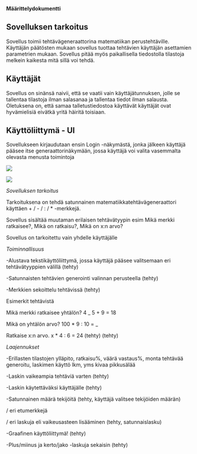 **Määrittelydokumentti**

## Sovelluksen tarkoitus

Sovellus toimii tehtävägeneraattorina matematiikan perustehtäville. Käyttäjän päätösten mukaan sovellus tuottaa tehtävien käyttäjän asettamien parametrien mukaan. Sovellus pitää myös paikallisella tiedostolla tilastoja melkein kaikesta mitä sillä voi tehdä.

## Käyttäjät

Sovellus on sinänsä naivii, että se vaatii vain käyttäjätunnuksen, jolle se tallentaa tilastoja ilman salasanaa ja tallentaa tiedot ilman salausta. Oletuksena on, että samaa talletustiedostoa käyttävät käyttäjät ovat hyvämielisiä eivätkä yritä häiritä toisiaan.

## Käyttöliittymä - UI

Sovellukseen kirjaudutaan ensin Login -näkymästä, jonka jälkeen käyttäjä pääsee itse generaattorinäkymään, jossa käyttäjä voi valita vasemmalta olevasta menusta toimintoja

![](https://imgur.com/RMu19C9)

![](https://imgur.com/OL5xtYL)










*Sovelluksen tarkoitus*

Tarkoituksena on tehdä satunnainen matematiikkatehtävägeneraattori käyttäen + / - / : / * -merkkejä.

Sovellus sisältää muutaman erilaisen tehtävätyypin esim Mikä merkki ratkaisee?, Mikä on ratkaisu?, Mikä on x:n arvo?

Sovellus on tarkoitettu vain yhdelle käyttäjälle

*Toiminnallisuus*

-Alustava tekstikäyttöliittymä, jossa käyttäjä pääsee valitsemaan eri tehtävätyyppien välillä (tehty)

-Satunnaisten tehtävien generointi valinnan perusteella (tehty)

-Merkkien sekoittelu tehtävissä (tehty)

Esimerkit tehtävistä

Mikä merkki ratkaisee yhtälön?    4 _ 5 + 9 = 18

Mikä on yhtälön arvo?             100 * 9 : 10 = _

Ratkaise x:n arvo.                x * 4 : 6 = 24    (tehty) (tehty)


*Laajennukset*

-Erillasten tilastojen ylläpito, ratkaisu%, väärä vastaus%, monta tehtävää generoitu, laskimen käyttö lkm, yms kivaa pikkusälää

-Laskin vaikeampia tehtäviä varten (tehty)

-Laskin käytettäväksi käyttäjälle (tehty)

-Satunnainen määrä tekijöitä (tehty, käyttäjä valitsee tekijöiden määrän)

/ eri etumerkkejä 

/ eri laskuja eli vaikeusasteen lisääminen (tehty, satunnaislasku)

-Graafinen käyttöliittymä! (tehty)

-Plus/miinus ja kerto/jako -laskuja sekaisin (tehty)




